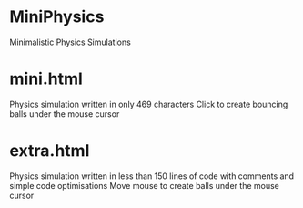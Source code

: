 # MiniPhysics
Minimalistic Physics Simulations

# mini.html
Physics simulation written in only 469 characters
Click to create bouncing balls under the mouse cursor

# extra.html
Physics simulation written in less than 150 lines of code with comments and simple code optimisations
Move mouse to create balls under the mouse cursor
